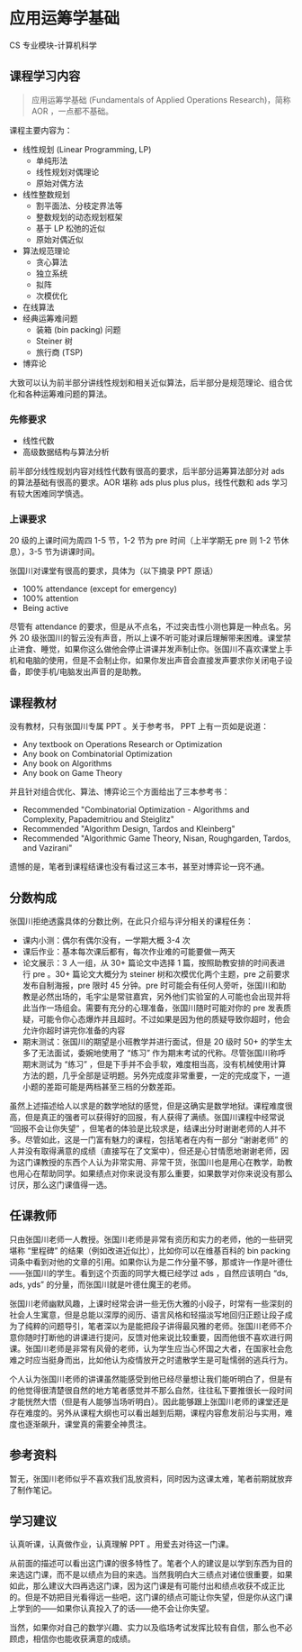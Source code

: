 # 应用运筹学基础
<div class="badges">
<span class="badge cs-badge">CS 专业模块-计算机科学</span>
</div>

## 课程学习内容

> 应用运筹学基础 (Fundamentals of Applied Operations Research)，简称 AOR ，一点都不基础。

课程主要内容为：

* 线性规划 (Linear Programming, LP)
    - 单纯形法
    - 线性规划对偶理论
    - 原始对偶方法
* 线性整数规划
    - 割平面法、分枝定界法等
    - 整数规划的动态规划框架
    - 基于 LP 松弛的近似
    - 原始对偶近似
* 算法规范理论
    - 贪心算法
    - 独立系统
    - 拟阵
    - 次模优化
* 在线算法
* 经典运筹难问题
    - 装箱 (bin packing) 问题
    - Steiner 树
    - 旅行商 (TSP)
* 博弈论

大致可以认为前半部分讲线性规划和相关近似算法，后半部分是规范理论、组合优化和各种运筹难问题的算法。

### 先修要求

- 线性代数
- 高级数据结构与算法分析

前半部分线性规划内容对线性代数有很高的要求，后半部分运筹算法部分对 ads 的算法基础有很高的要求。AOR 堪称 ads plus plus plus，线性代数和 ads 学习有较大困难同学慎选。

### 上课要求

20 级的上课时间为周四 1-5 节，1-2 节为 pre 时间（上半学期无 pre 则 1-2 节休息），3-5 节为讲课时间。

张国川对课堂有很高的要求，具体为（以下摘录 PPT 原话）

* 100% attendance (except for emergency)
* 100% attention
* Being active

尽管有 attendance 的要求，但是从不点名，不过突击性小测也算是一种点名。另外 20 级张国川的智云没有声音，所以上课不听可能对课后理解带来困难。课堂禁止进食、睡觉，如果你这么做他会停止讲课并发声制止你。张国川不喜欢课堂上手机和电脑的使用，但是不会制止你，如果你发出声音会直接发声要求你关闭电子设备，即使手机/电脑发出声音的是助教。

## 课程教材

没有教材，只有张国川专属 PPT 。关于参考书， PPT 上有一页如是说道：

* Any textbook on Operations Research or Optimization
* Any book on Combinatorial Optimization
* Any book on Algorithms
* Any book on Game Theory

并且针对组合优化、算法、博弈论三个方面给出了三本参考书：

* Recommended "Combinatorial Optimization - Algorithms and Complexity, Papademitriou and Steiglitz"
* Recommended "Algorithm Design, Tardos and Kleinberg"
* Recommended "Algorithmic Game Theory, Nisan, Roughgarden, Tardos, and Vazirani"

遗憾的是，笔者到课程结课也没有看过这三本书，甚至对博弈论一窍不通。

## 分数构成

张国川拒绝透露具体的分数比例，在此只介绍与评分相关的课程任务：

* 课内小测：偶尔有偶尔没有，一学期大概 3-4 次
* 课后作业：基本每次课后都有，每次作业难的可能要做一两天
* 论文展示：3 人一组，从 30+ 篇论文中选择 1 篇，按照助教安排的时间表进行 pre 。30+ 篇论文大概分为 steiner 树和次模优化两个主题，pre 之前要求发布自制海报，pre 限时 45 分钟。pre 时可能会有任何人旁听，张国川和助教是必然出场的，毛宇尘是常驻嘉宾，另外他们实验室的人可能也会出现并将此当作一场组会。需要有充分的心理准备，张国川随时可能对你的 pre 发表质疑，可能令你心态爆炸并且超时。不过如果是因为他的质疑导致你超时，他会允许你超时讲完你准备的内容
* 期末测试：张国川的期望是小班教学并进行面试，但是 20 级时 50+ 的学生太多了无法面试，委婉地使用了 “练习” 作为期末考试的代称。尽管张国川称呼期末测试为 “练习” ，但是下手并不会手软，难度相当高，没有机械使用计算方法的题，几乎全部是证明题。另外完成度非常重要，一定的完成度下，一道小题的差距可能是两档甚至三档的分数差距。

虽然上述描述给人以求是的数学地狱的感觉，但是这确实是数学地狱。课程难度很高，但是真正的强者可以获得好的回报，有人获得了满绩。张国川课程中经常说 “回报不会让你失望” ，但笔者的体验是比较求是，结课出分时谢谢老师的人并不多。尽管如此，这是一门富有魅力的课程，包括笔者在内有一部分 “谢谢老师” 的人并没有取得满意的成绩（直接写在了文案中），但还是心甘情愿地谢谢老师，因为这门课教授的东西个人认为非常实用、非常干货，张国川也是用心在教学，助教也用心在帮助同学。如果绩点对你来说没有那么重要，如果数学对你来说没有那么讨厌，那么这门课值得一选。

## 任课教师

只由张国川老师一人教授。张国川老师是非常有资历和实力的老师，他的一些研究堪称 “里程碑” 的结果（例如改进近似比），比如你可以在维基百科的 bin packing 词条中看到对他的文章的引用。如果你认为是二作分量不够，那或许一作是叶德仕——张国川的学生。看到这个页面的同学大概已经学过 ads ，自然应该明白 “ds, ads, yds” 的分量，而张国川就是叶德仕魔王的老师。

张国川老师幽默风趣，上课时经常会讲一些无伤大雅的小段子，时常有一些深刻的社会人生寓意，但是总能以深厚的阅历、语言风格和轻描淡写地回归正题让段子成为了纯粹的问题导引，笔者深以为是能把段子讲得最风雅的老师。张国川老师不介意你随时打断他的讲课进行提问，反馈对他来说比较重要，因而他很不喜欢进行网课。张国川老师是非常有风骨的老师，认为学生应当心怀国之大者，在国家社会危难之时应当挺身而出，比如他认为疫情放开之时遣散学生是可耻懦弱的逃兵行为。

个人认为张国川老师的讲课虽然能感受到他已经尽量想让我们能听明白了，但是有的他觉得很清楚很自然的地方笔者感觉并不那么自然，往往私下要推很长一段时间才能恍然大悟（但是有人能够当场听明白）。因此能够跟上张国川老师的课堂还是存在难度的。另外从课程大纲也可以看出越到后期，课程内容愈发前沿与实用，难度也逐渐飙升，课堂真的需要全神贯注。

## 参考资料

暂无，张国川老师似乎不喜欢我们乱放资料，同时因为这课太难，笔者前期就放弃了制作笔记。

## 学习建议
认真听课，认真做作业，认真理解 PPT 。用爱去对待这一门课。

从前面的描述可以看出这门课的很多特性了。笔者个人的建议是以学到东西为目的来选这门课，而不是以绩点为目的来选。当然我明白大三绩点对诸位很重要，如果如此，那么建议大四再选这门课，因为这门课是有可能付出和绩点收获不成正比的。但是不妨把目光看得远一些吧，这门课的绩点可能让你失望，但是你从这门课上学到的——如果你认真投入了的话——绝不会让你失望。

当然，如果你对自己的数学兴趣、实力以及临场考试发挥比较有自信，那么也不必顾虑，相信你也能收获满意的成绩。